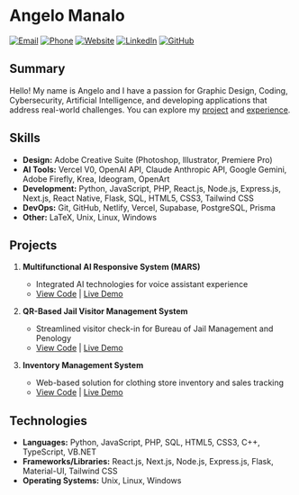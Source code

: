 # Angelo Manalo

[![Email](https://img.shields.io/badge/Email-202410769%40fit.edu.ph-blue)](mailto:202410769@fit.edu.ph)
[![Phone](https://img.shields.io/badge/Phone-0992%20552%208110-green)](tel:+63-992-552-8110)
[![Website](https://img.shields.io/badge/Website-angelomanalo.me-orange)](https://www.angelomanalo.me/)
[![LinkedIn](https://img.shields.io/badge/LinkedIn-angelo--manalo-0077B5)](https://www.linkedin.com/in/angelo-manalo/)
[![GitHub](https://img.shields.io/badge/GitHub-GeloCreativeStudio-181717)](https://github.com/GeloCreativeStudio)

## Summary

Hello! My name is Angelo and I have a passion for Graphic Design, Coding, Cybersecurity, Artificial Intelligence, and developing applications that address real-world challenges. You can explore my [project](https://www.angelomanalo.me/#projects) and [experience](https://www.angelomanalo.me/#experience).

## Skills

- **Design:** Adobe Creative Suite (Photoshop, Illustrator, Premiere Pro)
- **AI Tools:** Vercel V0, OpenAI API, Claude Anthropic API, Google Gemini, Adobe Firefly, Krea, Ideogram, OpenArt
- **Development:** Python, JavaScript, PHP, React.js, Node.js, Express.js, Next.js, React Native, Flask, SQL, HTML5, CSS3, Tailwind CSS
- **DevOps:** Git, GitHub, Netlify, Vercel, Supabase, PostgreSQL, Prisma
- **Other:** LaTeX, Unix, Linux, Windows

## Projects

1. **Multifunctional AI Responsive System (MARS)**
   - Integrated AI technologies for voice assistant experience
   - [View Code](https://github.com/GeloCreativeStudio/MARS-project) | [Live Demo](https://mars-ai.netlify.app/)

2. **QR-Based Jail Visitor Management System**
   - Streamlined visitor check-in for Bureau of Jail Management and Penology
   - [View Code](https://github.com/GeloCreativeStudio/jvms) | [Live Demo](https://app-bjmp.netlify.app/)

3. **Inventory Management System**
   - Web-based solution for clothing store inventory and sales tracking
   - [View Code](https://github.com/GeloCreativeStudio/inventory-management) | [Live Demo](https://inventory-management-software.netlify.app/)

## Technologies

- **Languages:** Python, JavaScript, PHP, SQL, HTML5, CSS3, C++, TypeScript, VB.NET
- **Frameworks/Libraries:** React.js, Next.js, Node.js, Express.js, Flask, Material-UI, Tailwind CSS
- **Operating Systems:** Unix, Linux, Windows
